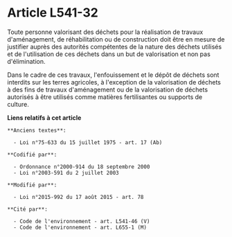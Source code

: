 # Article L541-32

Toute personne valorisant des déchets pour la réalisation de travaux d'aménagement, de réhabilitation ou de construction doit
être en mesure de justifier auprès des autorités compétentes de la nature des déchets utilisés et de l'utilisation de ces
déchets dans un but de valorisation et non pas d'élimination.

Dans le cadre de ces travaux, l'enfouissement et le dépôt de déchets sont interdits sur les terres agricoles, à l'exception
de la valorisation de déchets à des fins de travaux d'aménagement ou de la valorisation de déchets autorisés à être utilisés
comme matières fertilisantes ou supports de culture.

**Liens relatifs à cet article**

	**Anciens textes**:

	  - Loi n°75-633 du 15 juillet 1975 - art. 17 (Ab)

	**Codifié par**:

	  - Ordonnance n°2000-914 du 18 septembre 2000
	  - Loi n°2003-591 du 2 juillet 2003

	**Modifié par**:

	  - Loi n°2015-992 du 17 août 2015 - art. 78

	**Cité par**:

	  - Code de l'environnement - art. L541-46 (V)
	  - Code de l'environnement - art. L655-1 (M)
